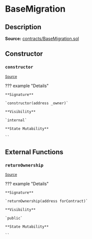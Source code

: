 # BaseMigration

## Description

**Source:** [contracts/BaseMigration.sol](https://github.com/Synthetixio/synthetix/tree/v2.84.2-alpha/contracts/BaseMigration.sol)

## Constructor

### `constructor`

<sub>[Source](https://github.com/Synthetixio/synthetix/tree/v2.84.2-alpha/contracts/BaseMigration.sol#L6)</sub>

??? example "Details"

    **Signature**

    `constructor(address _owner)`

    **Visibility**

    `internal`

    **State Mutability**

    ``

## External Functions

### `returnOwnership`

<sub>[Source](https://github.com/Synthetixio/synthetix/tree/v2.84.2-alpha/contracts/BaseMigration.sol#L9)</sub>

??? example "Details"

    **Signature**

    `returnOwnership(address forContract)`

    **Visibility**

    `public`

    **State Mutability**

    ``
